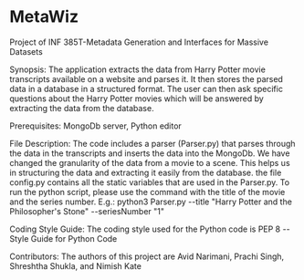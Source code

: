 # MetaWiz
Project of INF 385T-Metadata Generation and Interfaces for Massive Datasets

Synopsis:
The application extracts the data from Harry Potter movie transcripts available on a website and parses it. 
It then stores the parsed data in a database in a structured  format.
The user can then ask specific questions about the Harry Potter movies which will be answered by extracting the data from the database.

Prerequisites:
MongoDb server, Python editor

File Description:
The code includes a parser (Parser.py) that parses through the data in the transcripts and inserts the data into the MongoDb. 
We have changed the granularity of the data from a movie to a scene. This helps us in structuring the data and extracting it easily from the database.
the file config.py contains all the static variables that are used in the Parser.py.
To run the python script, please use the command with the title of the movie and the series number.
E.g.: python3 Parser.py --title "Harry Potter and the Philosopher's Stone" --seriesNumber "1"

Coding Style Guide:
The coding style used for the Python code is PEP 8 -- Style Guide for Python Code

Contributors:
The authors of this project are Avid Narimani, Prachi Singh, Shreshtha Shukla, and Nimish Kate

